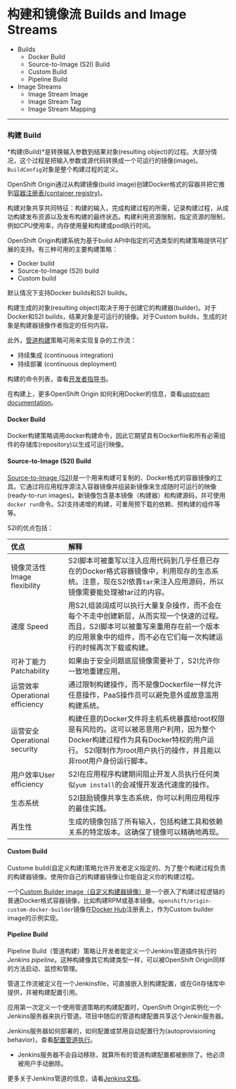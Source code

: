 # 构建和镜像流 Builds and Image Streams

* Builds
    * Docker Build
    * Source-to-Image (S2I) Build
    * Custom Build
    * Pipeline Build
* Image Streams
    * Image Stream Image
    * Image Stream Tag
    * Image Stream Mapping

---
### 构建 Build
*构建(Build)*是转换输入参数到结果对象(resulting object)的过程。大部分情况，这个过程是把输入参数或源代码转换成一个可运行的镜像(image)。`BuildConfig`对象是整个构建过程的定义。

OpenShift Origin通过从构建镜像(build image)创建Docker格式的容器并把它推到[容器注册表(container registry)](https://docs.openshift.org/latest/architecture/infrastructure_components/image_registry.html#integrated-openshift-registry)。

构建对象共享共同特征：构建的输入，完成构建过程的所需，记录构建过程，从成功构建发布资源以及发布构建的最终状态。构建利用资源限制，指定资源的限制，例如CPU使用率，内存使用量和构建或pod执行时间。

OpenShift Origin构建系统为基于build API中指定的可选类型的构建策略提供可扩展的支持。有三种可用的主要构建策略：
* Docker build
* Source-to-Image (S2I) build
* Custom build

默认情况下支持Docker builds和S2I builds。

构建生成的对象(resulting object)取决于用于创建它的构建器(builder)。对于Docker和S2I builds，结果对象是可运行的镜像。对于Custom builds，生成的对象是构建器镜像作者指定的任何内容。

此外，[管道构建](https://docs.openshift.org/latest/architecture/core_concepts/builds_and_image_streams.html#pipeline-build)策略可用来实现复杂的工作流：
* 持续集成 (continuous integration)
* 持续部署 (continuous deployment)

构建的命令列表，查看[开发者指导书](https://docs.openshift.org/latest/dev_guide/builds/index.html#dev-guide-how-builds-work)。

在构建上，更多OpenShift Origin 如何利用Docker的信息，查看[upstream documentation](https://github.com/openshift/origin/blob/master/docs/builds.md#how-it-works)。

#### Docker Build
Docker构建策略调用docker构建命令，因此它期望具有Dockerfile和所有必需组件的存储库(repository)以生成可运行映像。

#### Source-to-Image (S2I) Build
[Source-to-Image (S2I)](https://docs.openshift.org/latest/creating_images/s2i.html#creating-images-s2i)是一个用来构建可复制的、Docker格式的容器镜像的工具。它通过将应用程序源注入容器镜像并组装新镜像来生成随时可运行的映像(ready-to-run images)。新镜像包含基本镜像（构建器）和构建源码，并可使用`docker run`命令。S2I支持递增的构建，可重用预下载的依赖、预构建的组件等等。

S2I的优点包括：

|优点|解释|
|:---|:---|
|镜像灵活性 Image flexibility|S2I脚本可被重写以注入应用代码到几乎任意已存在的Docker格式容器镜像中，利用现存的生态系统。注意，现在S2I依靠`tar`来注入应用源码，所以镜像需要能处理被tar过的内容。|
|速度 Speed|用S2I,组装阔成可以执行大量复杂操作，而不会在每个不走中创建新层，从而实现一个快速的过程。而且，S2I脚本可以被重写来重用存在前一个版本的应用景象中的组件，而不必在它们每一次构建运行的时候再次下载或构建。|
|可补丁能力 Patchability|如果由于安全问题底层镜像需要补丁，S2I允许你一致地重建应用。|
|运营效率 Operational efficiency|通过限制构建操作，而不是像Dockerfile一样允许任意操作，PaaS操作员可以避免意外或故意滥用构建系统。|
|运营安全 Operational security|构建任意的Docker文件将主机系统暴露给root权限是有风险的。这可以被恶意用户利用，因为整个Docker构建过程作为具有Docker特权的用户运行。 S2I限制作为root用户执行的操作，并且能以非root用户身份运行脚本。|
|用户效率User efficiency|S2I在应用程序构建期间阻止开发人员执行任何类似`yum install`的会减慢开发迭代速度的操作。|
|生态系统|S2I鼓励镜像共享生态系统，你可以利用应用程序的最佳实践。|
|再生性|生成的镜像包括了所有输入，包括构建工具和依赖关系的特定版本。这确保了镜像可以精确地再现。|

#### Custom Build
Custome build(自定义构建)策略允许开发者定义指定的、为了整个构建过程负责的构建器镜像。使用你自己的构建器镜像让你能自定义你的构建过程。

一个[Custom Builder image（自定义构建器镜像）](https://docs.openshift.org/latest/creating_images/custom.html#creating-images-custom)是一个嵌入了构建过程逻辑的普通Docker格式容器镜像，比如构建RPM或基本镜像。`openshift/origin-custom-docker-builder`镜像在[Docker Hub](https://registry.hub.docker.com/u/openshift/origin-custom-docker-builder)注册表上，作为Custom builder image的示例实现。

#### Pipeline Build
Pipeline Build（管道构建）策略让开发者能定义一个Jenkins管道插件执行的*Jenkins pipeline*。这种构建像其它构建类型一样，可以被OpenShift Origin同样的方法启动、监控和管理。

管道工作流被定义在一个Jenkinsfile，可直接嵌入到构建配置，或在Git存储库中提供，并被构建配置引用。

应用第一次定义一个使用管道策略的构建配置时，OpenShift Origin实例化一个Jenkins服务器来执行管道。项目中随后的管道构建配置共享这个Jenkin服务器。

Jenkins服务器如何部署的，如何配置或禁用自动配置行为(autoprovisioning behavior)，查看[配置管道执行](https://docs.openshift.org/latest/install_config/configuring_pipeline_execution.html#install-config-configuring-pipeline-execution)。

* Jenkins服务器不会自动移除，就算所有的管道构建配置都被删除了。他必须被用户手动删除。

更多关于Jenkins管道的信息，请看[Jenkins文档](https://jenkins.io/doc/pipeline/)。

